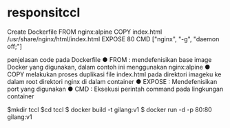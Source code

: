 # responsitccl


Create Dockerfile
FROM nginx:alpine
COPY index.html /usr/share/nginx/html/index.html
EXPOSE 80
CMD ["nginx", "-g", "daemon off;"]

penjelasan code pada Dockerfile
● FROM : mendefenisikan base image Docker yang digunakan, dalam contoh ini menggunakan nginx:alpine 
● COPY melakukan proses duplikasi file index.html pada direktori imageku ke dalam root direktori nginx di dalam container
● EXPOSE : Mendefenisikan port yang digunakan 
● CMD : Eksekusi perintah command pada lingkungan container 

$mkdir tccl
$cd tccl
$ docker build -t gilang:v1 
$ docker run -d -p 80:80 gilang:v1



